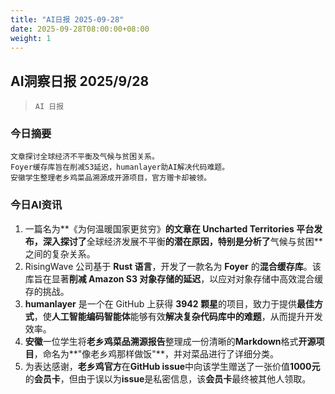 ```yaml
---
title: "AI日报 2025-09-28"
date: 2025-09-28T08:00:00+08:00
weight: 1
---
```


## AI洞察日报 2025/9/28

>  `AI 日报` 



### **今日摘要**

```
文章探讨全球经济不平衡及气候与贫困关系。
Foyer缓存库旨在削减S3延迟，humanlayer助AI解决代码难题。
安徽学生整理老乡鸡菜品溯源成开源项目，官方赠卡却被领。
```



### **今日AI资讯**
1.  一篇名为**《为何温暖国家更贫穷》**的文章在 Uncharted Territories 平台发布，深入探讨了**全球经济发展不平衡**的潜在原因，特别是分析了**气候与贫困**之间的复杂关系。
2.  RisingWave 公司基于 **Rust 语言**，开发了一款名为 **Foyer** 的**混合缓存库**。该库旨在显著**削减 Amazon S3 对象存储的延迟**，以应对对象存储中高效混合缓存的挑战。
3.  **humanlayer** 是一个在 GitHub 上获得 **3942 颗星**的项目，致力于提供**最佳方式**，使**人工智能编码智能体**能够有效**解决复杂代码库中的难题**，从而提升开发效率。
4.  **安徽**一位学生将**老乡鸡菜品溯源报告**整理成一份清晰的**Markdown**格式**开源项目**，命名为**"像老乡鸡那样做饭"**，并对菜品进行了详细分类。
5.  为表达感谢，**老乡鸡官方**在**GitHub issue**中向该学生赠送了一张价值**1000元**的**会员卡**，但由于误以为**issue**是私密信息，该**会员卡**最终被其他人领取。